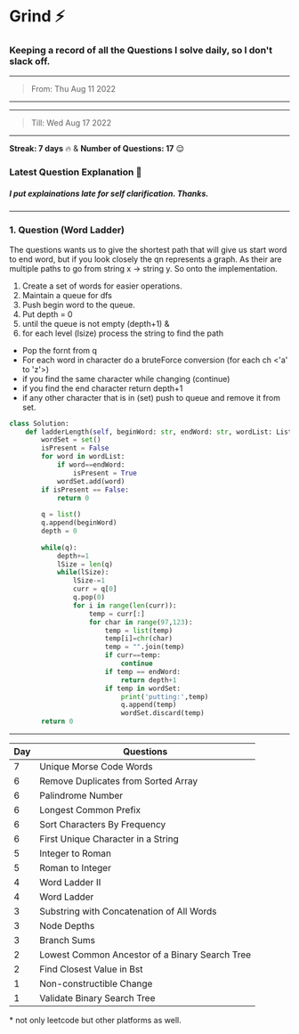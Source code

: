 # Grind :zap:
### Keeping a record of all the Questions I solve daily, so I don't slack off.

---
> From: Thu Aug 11 2022
---

---
> Till: Wed Aug 17 2022
---

**Streak: 7 days** :fire: &
**Number of Questions: 17** :relieved:

### Latest Question Explanation :octopus:
##### I put explainations late for self clarification. Thanks.
---
### 1. Question (Word Ladder)

The questions wants us to give the shortest path that will give us start word to end word, but if you look closely the qn represents a graph. As their are multiple paths to go from string x -> string y.
So onto the implementation.
1. Create a set of words for easier operations.
2. Maintain a queue for dfs
3. Push begin word to the queue.
4. Put depth = 0
5. until the queue is not empty (depth+1) &
6. for each level (lsize) process the string to find the path
* Pop the fornt from q
* For each word in character do a bruteForce conversion (for each ch <'a' to 'z'>)
* if you find the same character while changing (continue)
* if you find the end character return depth+1
* if any other character that is in (set) push to queue and remove it from set.

```python
class Solution:
    def ladderLength(self, beginWord: str, endWord: str, wordList: List[str]) -> int:
        wordSet = set()
        isPresent = False
        for word in wordList:
            if word==endWord:
                isPresent = True
            wordSet.add(word)
        if isPresent == False:
            return 0
        
        q = list()
        q.append(beginWord)
        depth = 0
        
        while(q):
            depth+=1
            lSize = len(q)
            while(lSize):
                lSize-=1
                curr = q[0]
                q.pop(0)
                for i in range(len(curr)):
                    temp = curr[:]
                    for char in range(97,123):
                        temp = list(temp)
                        temp[i]=chr(char)
                        temp = "".join(temp)
                        if curr==temp:
                            continue
                        if temp == endWord:
                            return depth+1
                        if temp in wordSet:
                            print('putting:',temp)
                            q.append(temp)
                            wordSet.discard(temp)                    
        return 0
```
---
| Day | Questions |
| --- | ----------- |
|7|Unique Morse Code Words|
|6|Remove Duplicates from Sorted Array|
|6|Palindrome Number|
|6|Longest Common Prefix|
|6|Sort Characters By Frequency|
|6|First Unique Character in a String|
|5|Integer to Roman|
|5|Roman to Integer|
|4|Word Ladder II|
|4|Word Ladder|
|3|Substring with Concatenation of All Words|
|3|Node Depths|
|3|Branch Sums|
|2|Lowest Common Ancestor of a Binary Search Tree|
|2|Find Closest Value in Bst|
|1|Non-constructible Change|
|1|Validate Binary Search Tree|


\* not only leetcode but other platforms as well.